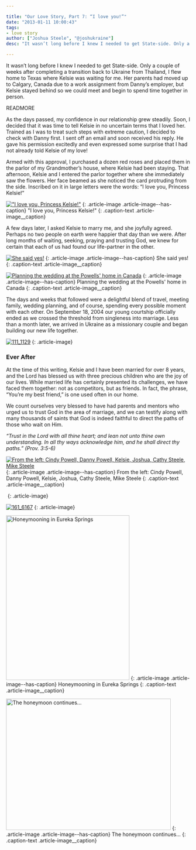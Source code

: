 ```yaml
---

title: "Our Love Story, Part 7: “I love you!”"
date: "2013-01-11 10:00:43"
tags:
- love story
author: ["Joshua Steele", "@joshukraine"]
desc: "It wasn’t long before I knew I needed to get State-side. Only a couple of weeks after completing a transition back to Ukraine from Thailand, I flew home to Texas where Kelsie was waiting for me."

---
```


It wasn’t long before I knew I needed to get State-side. Only a couple of weeks after completing a transition back to Ukraine from Thailand, I flew home to Texas where Kelsie was waiting for me. Her parents had moved up to Calgary, Canada due to a work assignment from Danny’s employer, but Kelsie stayed behind so we could meet and begin to spend time together in person.

READMORE

As the days passed, my confidence in our relationship grew steadily. Soon, I decided that it was time to tell Kelsie in no uncertain terms that I loved her. Trained as I was to treat such steps with extreme caution, I decided to check with Danny first. I sent off an email and soon received his reply. He gave his permission excitedly and even expressed some surprise that I had not already told Kelsie of my love!

Armed with this approval, I purchased a dozen red roses and placed them in the parlor of my Grandmother’s house, where Kelsie had been staying. That afternoon, Kelsie and I entered the parlor together where she immediately saw the flowers. Her face beamed as she noticed the card protruding from the side. Inscribed on it in large letters were the words: “I love you, Princess Kelsie!”

<a href="//d21yo20tm8bmc2.cloudfront.net/2013/01/111_1124.jpg"><img class="size-medium wp-image-1712" alt="&quot;I love you, Princess Kelsie!&quot;" src="//d21yo20tm8bmc2.cloudfront.net/2013/01/111_1124-450x337.jpg" /></a>
{: .article-image .article-image--has-caption}
"I love you, Princess Kelsie!"
{: .caption-text .article-image__caption}

A few days later, I asked Kelsie to marry me, and she joyfully agreed. Perhaps no two people on earth were happier that day than we were. After long months of waiting, seeking, praying and trusting God, we knew for certain that each of us had found our life-partner in the other.

<a href="//d21yo20tm8bmc2.cloudfront.net/2013/01/111_1179.jpg"><img class="size-medium wp-image-1719" alt="She said yes!" src="//d21yo20tm8bmc2.cloudfront.net/2013/01/111_1179-337x450.jpg" /></a>
{: .article-image .article-image--has-caption}
She said yes!
{: .caption-text .article-image__caption}

<a href="//d21yo20tm8bmc2.cloudfront.net/2013/01/IMG_1235.jpg"><img class="size-medium wp-image-1714" alt="Planning the wedding at the Powells' home in Canada" src="//d21yo20tm8bmc2.cloudfront.net/2013/01/IMG_1235-450x337.jpg" /></a>
{: .article-image .article-image--has-caption}
Planning the wedding at the Powells' home in Canada
{: .caption-text .article-image__caption}

The days and weeks that followed were a delightful blend of travel, meeting family, wedding planning, and of course, spending every possible moment with each other. On September 18, 2004 our young courtship officially ended as we crossed the threshold from singleness into marriage. Less than a month later, we arrived in Ukraine as a missionary couple and began building our new life together.

<a href="//d21yo20tm8bmc2.cloudfront.net/2013/01/111_1129.jpg"><img class="aligncenter size-medium wp-image-1717" alt="111_1129" src="//d21yo20tm8bmc2.cloudfront.net/2013/01/111_1129-450x337.jpg" /></a>
{: .article-image}

### Ever After

At the time of this writing, Kelsie and I have been married for over 8 years, and the Lord has blessed us with three precious children who are the joy of our lives. While married life has certainly presented its challenges, we have faced them together: not as competitors, but as friends. In fact, the phrase, “You’re my best friend,” is one used often in our home.

We count ourselves very blessed to have had parents and mentors who urged us to trust God in the area of marriage, and we can testify along with many thousands of saints that God is indeed faithful to direct the paths of those who wait on Him.

*“Trust in the Lord with all thine heart; and lean not unto thine own understanding. In all thy ways acknowledge him, and he shall direct thy paths.”*
*(Prov. 3:5-6)*

<a href="//d21yo20tm8bmc2.cloudfront.net/2013/01/157_5780.jpg"><img class="size-medium wp-image-1721" alt="From the left: Cindy Powell, Danny Powell, Kelsie, Joshua, Cathy Steele, Mike Steele" src="//d21yo20tm8bmc2.cloudfront.net/2013/01/157_5780-450x298.jpg" /></a>
{: .article-image .article-image--has-caption}
From the left: Cindy Powell, Danny Powell, Kelsie, Joshua, Cathy Steele, Mike Steele
{: .caption-text .article-image__caption}

<a href="//d21yo20tm8bmc2.cloudfront.net/2013/01/160_6056A.jpg"><img class="aligncenter size-medium wp-image-1722" alt="" src="//d21yo20tm8bmc2.cloudfront.net/2013/01/160_6056A-450x298.jpg" /></a>
{: .article-image}

<a href="//d21yo20tm8bmc2.cloudfront.net/2013/01/161_6167.jpg"><img class="aligncenter size-medium wp-image-1723" alt="161_6167" src="//d21yo20tm8bmc2.cloudfront.net/2013/01/161_6167-298x450.jpg" /></a>
{: .article-image}


<a href="//d21yo20tm8bmc2.cloudfront.net/2013/01/IMG_1512.jpg"><img class="size-medium wp-image-1724" alt="Honeymooning in Eureka Springs" src="//d21yo20tm8bmc2.cloudfront.net/2013/01/IMG_1512-337x450.jpg" width="337" height="450" /></a>
{: .article-image .article-image--has-caption}
Honeymooning in Eureka Springs
{: .caption-text .article-image__caption}

<a href="//d21yo20tm8bmc2.cloudfront.net/2013/01/IMG_5706-8X10.jpg"><img class="size-medium wp-image-1727" alt="The honeymoon continues..." src="//d21yo20tm8bmc2.cloudfront.net/2013/01/IMG_5706-8X10-450x359.jpg" width="450" height="359" /></a>
{: .article-image .article-image--has-caption}
The honeymoon continues...
{: .caption-text .article-image__caption}
